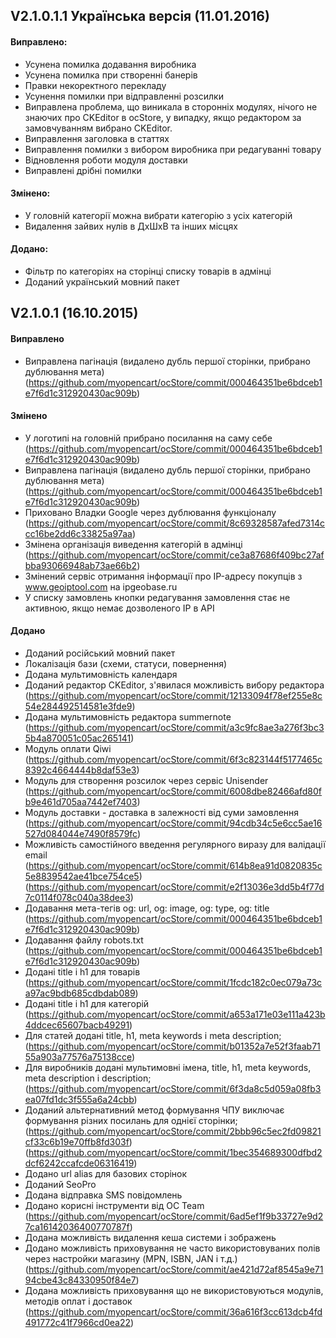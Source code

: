 ## V2.1.0.1.1 Українська версія (11.01.2016)
#### Виправлено:
* Усунена помилка додавання виробника
* Усунена помилка при створенні банерів
* Правки некоректного перекладу
* Усунення помилки при відправленні розсилки
* Виправлена ​​проблема, що виникала в сторонніх модулях, нічого не знаючих про CKEditor в ocStore, у випадку, якщо редактором за замовчуванням вибрано CKEditor.
* Виправлення заголовка в статтях
* Виправлення помилки з вибором виробника при редагуванні товару
* Відновлення роботи модуля доставки
* Виправлені дрібні помилки
 
#### Змінено:
* У головній категорії можна вибрати категорію з усіх категорій
* Видалення зайвих нулів в ДxШxВ та інших місцях
 
#### Додано:
* Фільтр по категоріях на сторінці списку товарів в адмінці
* Доданий український мовний пакет


## V2.1.0.1 (16.10.2015)
#### Виправлено
* Виправлена ​​пагінація (видалено дубль першої сторінки, прибрано дублювання мета) (https://github.com/myopencart/ocStore/commit/000464351be6bdceb1e7f6d1c312920430ac909b)

#### Змінено
* У логотипі на головній прибрано посилання на саму себе (https://github.com/myopencart/ocStore/commit/000464351be6bdceb1e7f6d1c312920430ac909b)
* Виправлена ​​пагінація (видалено дубль першої сторінки, прибрано дублювання мета) (https://github.com/myopencart/ocStore/commit/000464351be6bdceb1e7f6d1c312920430ac909b)
* Приховано Владки Google через дублювання функціоналу (https://github.com/myopencart/ocStore/commit/8c69328587afed7314ccc16be2dd6c33825a97aa)
* Змінена організація виведення категорій в адмінці (https://github.com/myopencart/ocStore/commit/ce3a87686f409bc27afbba93066948ab73ae66b2)
* Змінений сервіс отримання інформації про IP-адресу покупців з www.geoiptool.com на ipgeobase.ru
* У списку замовлень кнопки редагування замовлення стає не активною, якщо немає дозволеного IP в API

#### Додано
* Доданий російський мовний пакет
* Локалізація бази (схеми, статуси, повернення)
* Додана мультимовність календаря
* Доданий редактор CKEditor, з'явилася можливість вибору редактора (https://github.com/myopencart/ocStore/commit/12133094f78ef255e8c54e284492514581e3fde9)
* Додана мультимовність редактора summernote (https://github.com/myopencart/ocStore/commit/a3c9fc8ae3a276f3bc35b4a870051c05ac265141)
* Модуль оплати Qiwi (https://github.com/myopencart/ocStore/commit/6f3c823144f5177465c8392c4664444b8daf53e3)
* Модуль для створення розсилок через сервіс Unisender (https://github.com/myopencart/ocStore/commit/6008dbe82466afd80fb9e461d705aa7442ef7403)
* Модуль доставки - доставка в залежності від суми замовлення (https://github.com/myopencart/ocStore/commit/94cdb34c5e6cc5ae16527d084044e7490f8579fc)
* Можливість самостійного введення регулярного виразу для валідації email (https://github.com/myopencart/ocStore/commit/614b8ea91d0820835c5e8839542ae41bce754ce5) (https://github.com/myopencart/ocStore/commit/e2f13036e3dd5b4f77d7c0114f078c040a38dee3)
* Додавання мета-тегів og: url, og: image, og: type, og: title (https://github.com/myopencart/ocStore/commit/000464351be6bdceb1e7f6d1c312920430ac909b)
* Додавання файлу robots.txt (https://github.com/myopencart/ocStore/commit/000464351be6bdceb1e7f6d1c312920430ac909b)
* Додані title і h1 для товарів (https://github.com/myopencart/ocStore/commit/1fcdc182c0ec079a73ca97ac9bdb685cdbdab089)
* Додані title і h1 для категорій (https://github.com/myopencart/ocStore/commit/a653a171e03e111a423b4ddcec65607bacb49291)
* Для статей додані title, h1, meta keywords і meta description; (https://github.com/myopencart/ocStore/commit/b01352a7e52f3faab7155a903a77576a75138cce)
* Для виробників додані мультимовні імена, title, h1, meta keywords, meta description і description; (https://github.com/myopencart/ocStore/commit/6f3da8c5d059a08fb3ea07fd1dc3f555a6a24cbb)
* Доданий альтернативний метод формування ЧПУ виключає формування різних посилань для однієї сторінки; (https://github.com/myopencart/ocStore/commit/2bbb96c5ec2fd09821cf33c6b19e70ffb8fd303f) (https://github.com/myopencart/ocStore/commit/1bec354689300dfbd2dcf6242ccafcde06316419)
* Додано url alias для базових сторінок
* Доданий SeoPro
* Додана відправка SMS повідомлень
* Додано корисні інструменти від OC Team (https://github.com/myopencart/ocStore/commit/6ad5ef1f9b33727e9d27ca16142036400770787f)
* Додана можливість видалення кеша системи і зображень
* Додано можливість приховування не часто використовуваних полів через настройки магазину (MPN, ISBN, JAN і т.д.) (https://github.com/myopencart/ocStore/commit/ae421d72af8545a9e7194cbe43c84330950f84e7)
* Додана можливість приховування що не використовуються модулів, методів оплат і доставок (https://github.com/myopencart/ocStore/commit/36a616f3cc613dcb4fd491772c41f7966cd0ea22)